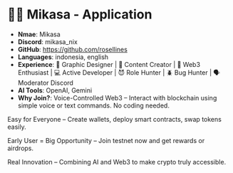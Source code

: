 #  🧑‍💻 Mikasa - Application

- **Nmae**: Mikasa 
- **Discord**: mikasa_nix
- **GitHub**: https://github.com/rosellines
- **Languages**: indonesia, english
- **Experience**: 🎨 Graphic Designer | 🎥 Content Creator | 🧬 Web3 Enthusiast | 💻 Active Developer | 😈 Role Hunter | 🪲 Bug Hunter | 🗣️ Moderator Discord
- **AI Tools**: OpenAI, Gemini
- **Why Join?**: Voice-Controlled Web3 – Interact with blockchain using simple voice or text commands. No coding needed.

Easy for Everyone – Create wallets, deploy smart contracts, swap tokens easily.

Early User = Big Opportunity – Join testnet now and get rewards or airdrops.

Real Innovation – Combining AI and Web3 to make crypto truly accessible.
